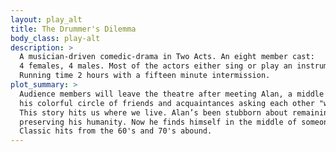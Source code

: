 ```yaml
---
layout: play_alt
title: The Drummer's Dilemma
body_class: play-alt
description: >
  A musician-driven comedic-drama in Two Acts. An eight member cast:
  4 females, 4 males. Most of the actors either sing or play an instrument (2 guitarists, a bass player, and a drummer).
  Running time 2 hours with a fifteen minute intermission.
plot_summary: >
  Audience members will leave the theatre after meeting Alan, a middle aged drummer with a women problems galore, and
  his colorful circle of friends and acquaintances asking each other "what would you have done?"
  This story hits us where we live. Alan’s been stubborn about remaining a working drummer and in the process
  preserving his humanity. Now he finds himself in the middle of someone else's sting. Who's conning who?
  Classic hits from the 60's and 70's abound.
---
```

